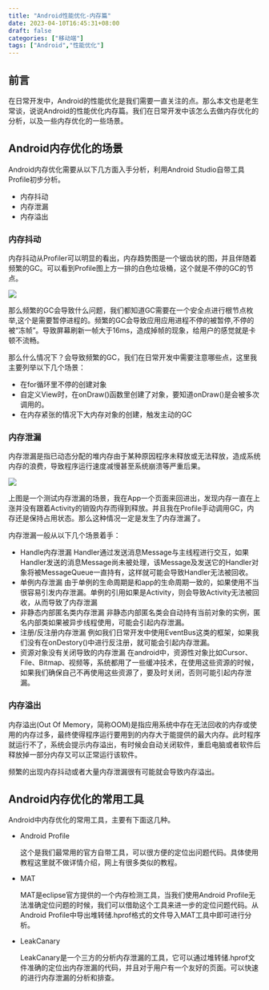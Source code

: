 ```yaml
---
title: "Android性能优化-内存篇"
date: 2023-04-10T16:45:31+08:00
draft: false
categories: ["移动端"]
tags: ["Android","性能优化"]
---
```


## 前言
在日常开发中，Android的性能优化是我们需要一直关注的点。那么本文也是老生常谈，说说Android的性能优化内存篇。我们在日常开发中该怎么去做内存优化的分析，以及一些内存优化的一些场景。

## Android内存优化的场景

Android内存优化需要从以下几方面入手分析，利用Android Studio自带工具Profile初步分析。
* 内存抖动
* 内存泄漏
* 内存溢出

### 内存抖动

内存抖动从Profiler可以明显的看出，内存趋势图是一个锯齿状的图，并且伴随着频繁的GC。可以看到Profile图上方一排的白色垃圾桶，这个就是不停的GC的节点。

![](/images/android_mem_1.webp)


那么频繁的GC会导致什么问题，我们都知道GC需要在一个安全点进行根节点枚举,这个是需要暂停进程的。频繁的GC会导致应用应用进程不停的被暂停,不停的被“冻帧”。导致屏幕刷新一帧大于16ms，造成掉帧的现象，给用户的感觉就是卡顿不流畅。

那么什么情况下？会导致频繁的GC，我们在日常开发中需要注意哪些点，这里我主要列举以下几个场景：

* 在for循环里不停的创建对象
* 自定义View时，在onDraw()函数里创建了对象，要知道onDraw()是会被多次调用的。
* 在内存紧张的情况下大内存对象的创建，触发主动的GC

### 内存泄漏

内存泄漏是指已动态分配的堆内存由于某种原因程序未释放或无法释放，造成系统内存的浪费，导致程序运行速度减慢甚至系统崩溃等严重后果。

![](/images/android_mem_2.webp)


上图是一个测试内存泄漏的场景，我在App一个页面来回进出，发现内存一直在上涨并没有跟着Activity的销毁内存而得到释放。并且我在Profile手动调用GC，内存还是保持占用状态。那么这种情况一定是发生了内存泄漏了。

内存泄漏一般从以下几个场景着手：

* Handle内存泄漏
  Handler通过发送消息Message与主线程进行交互，如果Handler发送的消息Message尚未被处理，该Message及发送它的Handler对象将被MessageQueue一直持有，这样就可能会导致Handler无法被回收。
* 单例内存泄漏
  由于单例的生命周期是和app的生命周期一致的，如果使用不当很容易引发内存泄漏。单例的引用如果是Activity，则会导致Activity无法被回收，从而导致了内存泄漏
* 非静态内部匿名类内存泄漏
  非静态内部匿名类会自动持有当前对象的实例，匿名内部类如果被异步线程使用，可能会引起内存泄漏。
* 注册/反注册内存泄漏
  例如我们日常开发中使用EventBus这类的框架，如果我们没有在onDestory()中进行反注册，就可能会引起内存泄漏。
* 资源对象没有关闭导致的内存泄漏
  在android中，资源性对象比如Cursor、File、Bitmap、视频等，系统都用了一些缓冲技术，在使用这些资源的时候，如果我们确保自己不再使用这些资源了，要及时关闭，否则可能引起内存泄漏。

### 内存溢出

内存溢出(Out Of Memory，简称OOM)是指应用系统中存在无法回收的内存或使用的内存过多，最终使得程序运行要用到的内存大于能提供的最大内存。此时程序就运行不了，系统会提示内存溢出，有时候会自动关闭软件，重启电脑或者软件后释放掉一部分内存又可以正常运行该软件。

频繁的出现内存抖动或者大量内存泄漏很有可能就会导致内存溢出。

## Android内存优化的常用工具
Android中内存优化的常用工具，主要有下面这几种。

* Android Profile
  
  这个是我们最常用的官方自带工具，可以很方便的定位出问题代码。具体使用教程这里就不做详情介绍，网上有很多类似的教程。
* MAT
  
  MAT是eclipse官方提供的一个内存检测工具，当我们使用Android Profile无法准确定位问题的时候，我们可以借助这个工具来进一步的定位问题代码。从Android Profile中导出堆转储.hprof格式的文件导入MAT工具中即可进行分析。
* LeakCanary
  
  LeakCanary是一个三方的分析内存泄漏的工具，它可以通过堆转储.hprof文件准确的定位出内存泄漏的代码，并且对于用户有一个友好的页面。可以快速的进行内存泄漏的分析和排查。




